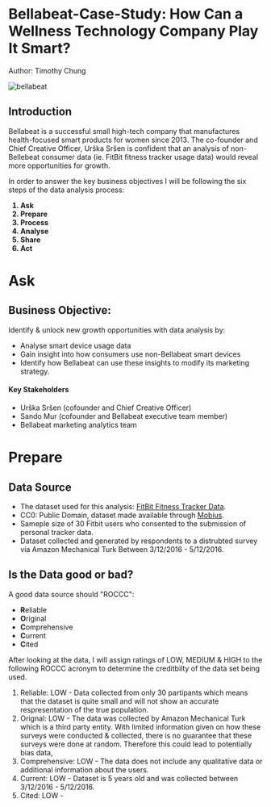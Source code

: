# Bellabeat-Case-Study: How Can a Wellness Technology Company Play It Smart?

Author: Timothy Chung

![bellabeat](https://images.squarespace-cdn.com/content/v1/5728a8934c2f851f7869e740/1471378814643-EWDK54XMPVMM37YWKJD2/Unknown.png?format=1500w)

## Introduction
Bellabeat is a successful small high-tech company that manufactures health-focused smart products for women since 2013. 
The co-founder and Chief Creative Officer, Urška Sršen is confident that an analysis of non-Bellebeat consumer data (ie. FitBit fitness tracker usage data) would reveal more opportunities for growth.

In order to answer the key business objectives I will be following the six steps of the data analysis process: <b>
1. Ask
2. Prepare
3. Process
4. Analyse
5. Share
6. Act
</b>

# Ask
## Business Objective:
Identify & unlock new growth opportunities with data analysis by:

- Analyse smart device usage data
- Gain insight into how consumers use non-Bellabeat smart devices
- Identify how Bellabeat can use these insights to modify its marketing strategy.


#### Key Stakeholders
- Urška Sršen (cofounder and Chief Creative Officer)
- Sando Mur (cofounder and Bellabeat executive team member)
- Bellabeat marketing analytics team

# Prepare
## Data Source
- The dataset used for this analysis: [FitBit Fitness Tracker Data](https://www.kaggle.com/arashnic/fitbit).
- CC0: Public Domain, dataset made available through [Mobius](https://www.kaggle.com/arashnic).
- Sameple size of 30 Fitbit users who consented to the submission of personal tracker data.
- Dataset collected and generated by respondents to a distrubted survey via Amazon Mechanical Turk Between 3/12/2016 - 5/12/2016.

## Is the Data good or bad?
A good data source should "ROCCC":
- <b>R</b>eliable
- <b>O</b>riginal
- <b>C</b>omprehensive
- <b>C</b>urrent
- <b>C</b>ited 

After looking at the data, I will assign ratings of LOW, MEDIUM & HIGH to the following ROCCC acronym to determine the creditbilty of the data set being used.
1. Reliable: LOW - Data collected from only 30 partipants which means that the dataset is quite small and will not show an accurate respresentation of the true population.
2. Orignal: LOW - The data was collected by Amazon Mechanical Turk which is a third party entity. With limited information given on how these surveys were conducted & collected, there is no guarantee that these surveys were done at random. Therefore this could lead to potentially bias data,
3. Comprehensive: LOW - The data does not include any qualitative data or additional information about the users.
4. Current: LOW - Dataset is 5 years old and was collected between 3/12/2016 - 5/12/2016.
5. Cited: LOW - 
